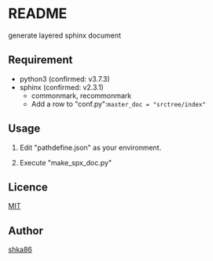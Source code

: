 README
====

generate layered sphinx document

<!-- ## Description -->

## Requirement
- python3 (confirmed: v3.7.3)
- sphinx (confirmed: v2.3.1)
    - commonmark, recommonmark 
    - Add a row to "conf.py":`master_doc = "srctree/index"`

## Usage
1. Edit "pathdefine.json" as your environment.

1. Execute "make_spx_doc.py"

## Licence

[MIT](https://github.com/shka86/foo/blob/master/LICENCE)

## Author

[shka86](https://github.com/shka86)
